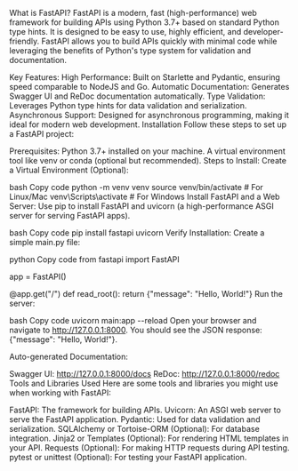 
What is FastAPI?
FastAPI is a modern, fast (high-performance) web framework for building APIs using Python 3.7+ based on standard Python type hints. It is designed to be easy to use, highly efficient, and developer-friendly. FastAPI allows you to build APIs quickly with minimal code while leveraging the benefits of Python's type system for validation and documentation.

Key Features:
High Performance: Built on Starlette and Pydantic, ensuring speed comparable to NodeJS and Go.
Automatic Documentation: Generates Swagger UI and ReDoc documentation automatically.
Type Validation: Leverages Python type hints for data validation and serialization.
Asynchronous Support: Designed for asynchronous programming, making it ideal for modern web development.
Installation
Follow these steps to set up a FastAPI project:

Prerequisites:
Python 3.7+ installed on your machine.
A virtual environment tool like venv or conda (optional but recommended).
Steps to Install:
Create a Virtual Environment (Optional):

bash
Copy code
python -m venv venv
source venv/bin/activate   # For Linux/Mac
venv\Scripts\activate      # For Windows
Install FastAPI and a Web Server: Use pip to install FastAPI and uvicorn (a high-performance ASGI server for serving FastAPI apps).

bash
Copy code
pip install fastapi uvicorn
Verify Installation: Create a simple main.py file:

python
Copy code
from fastapi import FastAPI

app = FastAPI()

@app.get("/")
def read_root():
    return {"message": "Hello, World!"}
Run the server:

bash
Copy code
uvicorn main:app --reload
Open your browser and navigate to http://127.0.0.1:8000. You should see the JSON response: {"message": "Hello, World!"}.

Auto-generated Documentation:

Swagger UI: http://127.0.0.1:8000/docs
ReDoc: http://127.0.0.1:8000/redoc
Tools and Libraries Used
Here are some tools and libraries you might use when working with FastAPI:

FastAPI: The framework for building APIs.
Uvicorn: An ASGI web server to serve the FastAPI application.
Pydantic: Used for data validation and serialization.
SQLAlchemy or Tortoise-ORM (Optional): For database integration.
Jinja2 or Templates (Optional): For rendering HTML templates in your API.
Requests (Optional): For making HTTP requests during API testing.
pytest or unittest (Optional): For testing your FastAPI application.